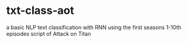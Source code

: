 # txt-class-aot
 a basic NLP text classification with RNN using the first seasons 1-10th episodes script of Attack on Titan
